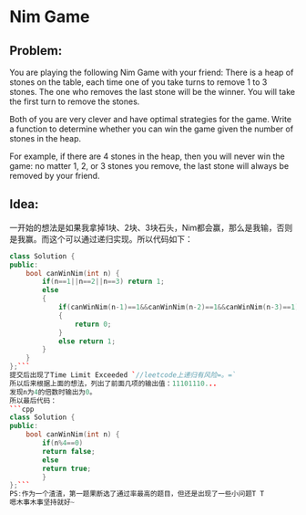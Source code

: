 # Nim Game  
## Problem:  
You are playing the following Nim Game with your friend: There is a heap of stones on the table, each time one of you take turns to remove 1 to 3 stones. The one who removes the last stone will be the winner. You will take the first turn to remove the stones.

Both of you are very clever and have optimal strategies for the game. Write a function to determine whether you can win the game given the number of stones in the heap.

For example, if there are 4 stones in the heap, then you will never win the game: no matter 1, 2, or 3 stones you remove, the last stone will always be removed by your friend.  

## Idea:  
一开始的想法是如果我拿掉1块、2块、3块石头，Nim都会赢，那么是我输，否则是我赢。而这个可以通过递归实现。所以代码如下：  
```cpp
class Solution {
public:
    bool canWinNim(int n) {
        if(n==1||n==2||n==3) return 1;
        else
        {
            if(canWinNim(n-1)==1&&canWinNim(n-2)==1&&canWinNim(n-3)==1)//Nim Wins
            {
                return 0;
            }
            else return 1;
        }
    }
};```
提交后出现了Time Limit Exceeded `//leetcode上递归有风险=。=`  
所以后来根据上面的想法，列出了前面几项的输出值：11101110...  
发现n为4的倍数时输出为0。  
所以最后代码：
```cpp
class Solution {
public:
    bool canWinNim(int n) {
        if(n%4==0)
        return false;
        else
        return true;
        }
};```    
PS:作为一个渣渣，第一题果断选了通过率最高的题目，但还是出现了一些小问题T T  
嗯木事木事坚持就好~
  
  